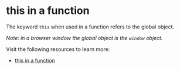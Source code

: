 # this in a function

The keyword `this` when used in a function refers to the global object.

_Note: in a browser window the global object is the `window` object._

Visit the following resources to learn more:

- [this in a function](https://www.w3schools.com/js/js_this.asp)
